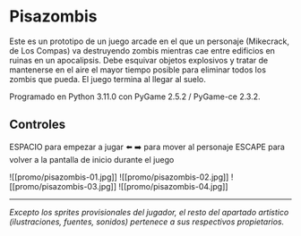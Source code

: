 # Pisazombis 
Este es un prototipo de un juego arcade en el que un personaje (Mikecrack, de Los Compas) va destruyendo zombis mientras cae entre edificios en ruinas en un apocalipsis. Debe esquivar objetos explosivos y tratar de mantenerse en el aire el mayor tiempo posible para eliminar todos los zombis que pueda. El juego termina al llegar al suelo.

Programado en Python 3.11.0 con PyGame 2.5.2 / PyGame-ce 2.3.2.

## Controles
ESPACIO para empezar a jugar
⬅️ ➡️ para mover al personaje
ESCAPE para volver a la pantalla de inicio durante el juego

![[promo/pisazombis-01.jpg]]
![[promo/pisazombis-02.jpg]]
![[promo/pisazombis-03.jpg]]
![[promo/pisazombis-04.jpg]]

---
_Excepto los sprites provisionales del jugador, el resto del apartado artístico (ilustraciones, fuentes, sonidos) pertenece a sus respectivos propietarios._